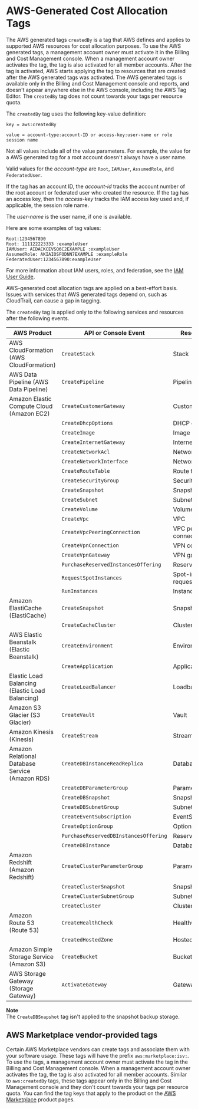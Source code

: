 # AWS\-Generated Cost Allocation Tags<a name="aws-tags"></a>

The AWS generated tags `createdBy` is a tag that AWS defines and applies to supported AWS resources for cost allocation purposes\. To use the AWS generated tags, a management account owner must activate it in the Billing and Cost Management console\. When a management account owner activates the tag, the tag is also activated for all member accounts\. After the tag is activated, AWS starts applying the tag to resources that are created after the AWS generated tags was activated\.  The AWS generated tags is available only in the Billing and Cost Management console and reports, and doesn't appear anywhere else in the AWS console, including the AWS Tag Editor\. The `createdBy` tag does not count towards your tags per resource quota\.

The `createdBy` tag uses the following key\-value definition:

```
key = aws:createdBy
```

```
value = account-type:account-ID or access-key:user-name or role session name
```

Not all values include all of the value parameters\. For example, the value for a AWS generated tag for a root account doesn't always have a user name\.

Valid values for the *account\-type* are `Root`, `IAMUser`, `AssumedRole`, and `FederatedUser`\.

If the tag has an account ID, the *account\-id* tracks the account number of the root account or federated user who created the resource\. If the tag has an access key, then the *access\-key* tracks the IAM access key used and, if applicable, the session role name\.

The *user\-name* is the user name, if one is available\.

Here are some examples of tag values:

```
Root:1234567890
Root: 111122223333 :exampleUser
IAMUser: AIDACKCEVSQ6C2EXAMPLE :exampleUser
AssumedRole: AKIAIOSFODNN7EXAMPLE :exampleRole
FederatedUser:1234567890:exampleUser
```

For more information about IAM users, roles, and federation, see the [IAM User Guide](https://docs.aws.amazon.com/IAM/latest/UserGuide/)\.

AWS\-generated cost allocation tags are applied on a best\-effort basis\. Issues with services that AWS generated tags depend on, such as CloudTrail, can cause a gap in tagging\. 

The `createdBy` tag is applied only to the following services and resources after the following events\.


| AWS Product | API or Console Event | Resource Type | 
| --- | --- | --- | 
| AWS CloudFormation \(AWS CloudFormation\) |  `CreateStack`  |  Stack  | 
| AWS Data Pipeline \(AWS Data Pipeline\) |  `CreatePipeline`  |  Pipeline  | 
| Amazon Elastic Compute Cloud \(Amazon EC2\) |  `CreateCustomerGateway`  |  Customer gateway  | 
|    |  `CreateDhcpOptions`  |  DHCP options  | 
|    |  `CreateImage`  |  Image  | 
|    |  `CreateInternetGateway`  |  Internet gateway  | 
|    |  `CreateNetworkAcl`  |  Network ACL  | 
|    |  `CreateNetworkInterface`  |  Network interface  | 
|    |  `CreateRouteTable`  |  Route table  | 
|    |  `CreateSecurityGroup`  |  Security group  | 
|    |  `CreateSnapshot`  |  Snapshot  | 
|    |  `CreateSubnet`  |  Subnet  | 
|    |  `CreateVolume`  |  Volume  | 
|    |  `CreateVpc`  |  VPC  | 
|    |  `CreateVpcPeeringConnection`  |  VPC peering connection  | 
|    |  `CreateVpnConnection`  |  VPN connection  | 
|    |  `CreateVpnGateway`  |  VPN gateway  | 
|    |  `PurchaseReservedInstancesOffering`  |  Reserved\-instance  | 
|    |  `RequestSpotInstances`  |  Spot\-instance\-request  | 
|    |  `RunInstances`  |  Instance  | 
| Amazon ElastiCache \(ElastiCache\) |  `CreateSnapshot`  |  Snapshot  | 
|    |  `CreateCacheCluster`  |  Cluster  | 
| AWS Elastic Beanstalk \(Elastic Beanstalk\) |  `CreateEnvironment`  |  Environment  | 
|    |  `CreateApplication`  |  Application  | 
| Elastic Load Balancing \(Elastic Load Balancing\) |  `CreateLoadBalancer`  |  Loadbalancer  | 
| Amazon S3 Glacier \(S3 Glacier\) |  `CreateVault`  |  Vault  | 
| Amazon Kinesis \(Kinesis\) |  `CreateStream`  |  Stream  | 
| Amazon Relational Database Service \(Amazon RDS\) |  `CreateDBInstanceReadReplica`  |  Database  | 
|    |  `CreateDBParameterGroup`  |  ParameterGroup  | 
|    |  `CreateDBSnapshot`  |  Snapshot  | 
|    |  `CreateDBSubnetGroup`  |  SubnetGroup  | 
|    |  `CreateEventSubscription`  |  EventSubscription  | 
|    |  `CreateOptionGroup`  |  OptionGroup  | 
|    |  `PurchaseReservedDBInstancesOffering`  |  ReservedDBInstance  | 
|    |  `CreateDBInstance`  |  Database  | 
| Amazon Redshift \(Amazon Redshift\) |  `CreateClusterParameterGroup`  |  ParameterGroup  | 
|    |  `CreateClusterSnapshot`  |  Snapshot  | 
|    |  `CreateClusterSubnetGroup`  |  SubnetGroup  | 
|    |  `CreateCluster`  |  Cluster  | 
| Amazon Route 53 \(Route 53\) |  `CreateHealthCheck`  |  HealthCheck  | 
|    |  `CreatedHostedZone`  |  HostedZone  | 
| Amazon Simple Storage Service \(Amazon S3\) |  `CreateBucket`  |  Bucket  | 
| AWS Storage Gateway \(Storage Gateway\) |  `ActivateGateway`  |  Gateway  | 

**Note**  
The `CreateDBSnapshot` tag isn't applied to the snapshot backup storage\.

## AWS Marketplace vendor\-provided tags<a name="marketplace-isv-tags"></a>

Certain AWS Marketplace vendors can create tags and associate them with your software usage\. These tags will have the prefix `aws:marketplace:isv:`\. To use the tags, a management account owner must activate the tag in the Billing and Cost Management console\. When a management account owner activates the tag, the tag is also activated for all member accounts\. Similar to `aws:createdBy` tags, these tags appear only in the Billing and Cost Management console and they don't count towards your tags per resource quota\. You can find the tag keys that apply to the product on the [AWS Marketplace](http://aws.amazon.com/marketplace/) product pages\.